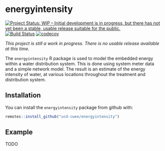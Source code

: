 # energyintensity

[![Project Status: WIP – Initial development is in progress, but there has not yet been a stable, usable release suitable for the public.](http://www.repostatus.org/badges/latest/wip.svg)](http://www.repostatus.org/#wip)
[![Build Status](https://travis-ci.org/ucd-cwee/energyintensity.svg?branch=master)](https://travis-ci.org/ucd-cwee/energyintensity)
[![codecov](https://codecov.io/gh/ucd-cwee/energyintensity/branch/master/graph/badge.svg)](https://codecov.io/gh/ucd-cwee/energyintensity)

_This project is still a work in progress. There is no usable release available at this time._

The `energyintensity` R package is used to model the embedded energy within a
water distribution system. This is done using system meter data and a simple
network model. The result is an estimate of the energy intensity of water, at
various locations throughout the treatment and distribution system.

## Installation

You can install the `energyintensity` package from github with:

``` r
remotes::install_github("ucd-cwee/energyintensity")
```

## Example

TODO
